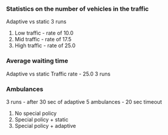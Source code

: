 ### Statistics on the number of vehicles in the traffic
Adaptive vs static
3 runs
1. Low traffic - rate of 10.0
2. Mid traffic - rate of 17.5
3. High traffic - rate of 25.0

### Average waiting time
Adaptive vs static
Traffic rate - 25.0
3 runs

### Ambulances
3 runs - after 30 sec of adaptive
5 ambulances - 20 sec timeout
1. No special policy
2. Special policy + static
3. Special policy + adaptive